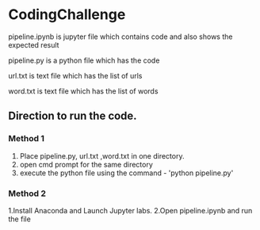 # CodingChallenge

pipeline.ipynb is jupyter file which contains code and also shows the expected result

pipeline.py is a python file which has the code

url.txt is text file which has the list of urls

word.txt is text file which has the list of words

## Direction to run the code.

### Method 1

1. Place pipeline.py, url.txt ,word.txt in one directory.
2. open cmd prompt for the same directory
3. execute the python file using the command - 'python pipeline.py'

### Method 2

1.Install Anaconda and Launch Jupyter labs.
2.Open pipeline.ipynb and run the file
